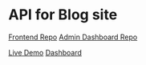 # API for Blog site

[Frontend Repo](https://github.com/Hasan-Iqtedar/blog-client)
[Admin Dashboard Repo](https://github.com/Hasan-Iqtedar/blog-admin-dashboard)

[Live Demo](https://hasan-iqtedar.github.io/blog-client/)
[Dashboard](https://hasan-iqtedar.github.io/blog-admin-dashboard/#/login)
